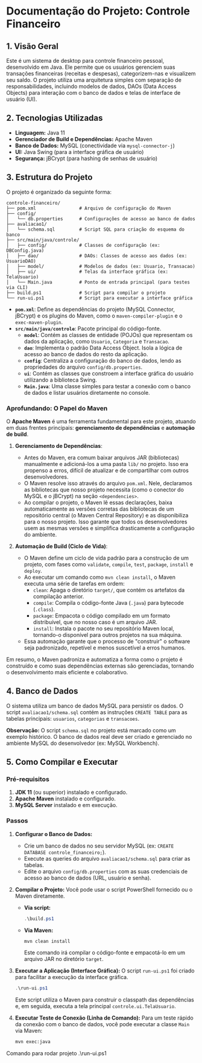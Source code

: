 # Documentação do Projeto: Controle Financeiro

## 1. Visão Geral

Este é um sistema de desktop para controle financeiro pessoal, desenvolvido em Java. Ele permite que os usuários gerenciem suas transações financeiras (receitas e despesas), categorizem-nas e visualizem seu saldo. O projeto utiliza uma arquitetura simples com separação de responsabilidades, incluindo modelos de dados, DAOs (Data Access Objects) para interação com o banco de dados e telas de interface de usuário (UI).

## 2. Tecnologias Utilizadas

- **Linguagem:** Java 11
- **Gerenciador de Build e Dependências:** Apache Maven
- **Banco de Dados:** MySQL (conectividade via `mysql-connector-j`)
- **UI:** Java Swing (para a interface gráfica de usuário)
- **Segurança:** jBCrypt (para hashing de senhas de usuário)

## 3. Estrutura do Projeto

O projeto é organizado da seguinte forma:

```
controle-financeiro/
├── pom.xml                # Arquivo de configuração do Maven
├── config/
│   └── db.properties      # Configurações de acesso ao banco de dados
├── avaliacao1/
│   └── schema.sql         # Script SQL para criação do esquema do banco
├── src/main/java/controle/
│   ├── config/            # Classes de configuração (ex: DBConfig.java)
│   ├── dao/               # DAOs: Classes de acesso aos dados (ex: UsuarioDAO)
│   ├── model/             # Modelos de dados (ex: Usuario, Transacao)
│   ├── ui/                # Telas da interface gráfica (ex: TelaUsuario)
│   └── Main.java          # Ponto de entrada principal (para testes via CLI)
├── build.ps1              # Script para compilar o projeto
└── run-ui.ps1             # Script para executar a interface gráfica
```

- **`pom.xml`**: Define as dependências do projeto (MySQL Connector, jBCrypt) e os plugins do Maven, como o `maven-compiler-plugin` e o `exec-maven-plugin`.
- **`src/main/java/controle`**: Pacote principal do código-fonte.
  - **`model`**: Contém as classes de entidade (POJOs) que representam os dados da aplicação, como `Usuario`, `Categoria` e `Transacao`.
  - **`dao`**: Implementa o padrão Data Access Object. Isola a lógica de acesso ao banco de dados do resto da aplicação.
  - **`config`**: Centraliza a configuração do banco de dados, lendo as propriedades do arquivo `config/db.properties`.
  - **`ui`**: Contém as classes que constroem a interface gráfica do usuário utilizando a biblioteca Swing.
  - **`Main.java`**: Uma classe simples para testar a conexão com o banco de dados e listar usuários diretamente no console.

### Aprofundando: O Papel do Maven

O **Apache Maven** é uma ferramenta fundamental para este projeto, atuando em duas frentes principais: **gerenciamento de dependências** e **automação de build**.

1.  **Gerenciamento de Dependências**:
    - Antes do Maven, era comum baixar arquivos JAR (bibliotecas) manualmente e adicioná-los a uma pasta `lib/` no projeto. Isso era propenso a erros, difícil de atualizar e de compartilhar com outros desenvolvedores.
    - O Maven resolve isso através do arquivo `pom.xml`. Nele, declaramos as bibliotecas que nosso projeto necessita (como o conector do MySQL e o jBCrypt) na seção `<dependencies>`.
    - Ao compilar o projeto, o Maven lê essas declarações, baixa automaticamente as versões corretas das bibliotecas de um repositório central (o Maven Central Repository) e as disponibiliza para o nosso projeto. Isso garante que todos os desenvolvedores usem as mesmas versões e simplifica drasticamente a configuração do ambiente.

2.  **Automação de Build (Ciclo de Vida)**:
    - O Maven define um ciclo de vida padrão para a construção de um projeto, com fases como `validate`, `compile`, `test`, `package`, `install` e `deploy`.
    - Ao executar um comando como `mvn clean install`, o Maven executa uma série de tarefas em ordem:
        - `clean`: Apaga o diretório `target/`, que contém os artefatos da compilação anterior.
        - `compile`: Compila o código-fonte Java (`.java`) para bytecode (`.class`).
        - `package`: Empacota o código compilado em um formato distribuível, que no nosso caso é um arquivo JAR.
        - `install`: Instala o pacote no seu repositório Maven local, tornando-o disponível para outros projetos na sua máquina.
    - Essa automação garante que o processo de "construir" o software seja padronizado, repetível e menos suscetível a erros humanos.

Em resumo, o Maven padroniza e automatiza a forma como o projeto é construído e como suas dependências externas são gerenciadas, tornando o desenvolvimento mais eficiente e colaborativo.

## 4. Banco de Dados

O sistema utiliza um banco de dados MySQL para persistir os dados. O script `avaliacao1/schema.sql` contém as instruções `CREATE TABLE` para as tabelas principais: `usuarios`, `categorias` e `transacoes`.

**Observação:** O script `schema.sql` no projeto está marcado como um exemplo histórico. O banco de dados real deve ser criado e gerenciado no ambiente MySQL do desenvolvedor (ex: MySQL Workbench).

## 5. Como Compilar e Executar

### Pré-requisitos

1.  **JDK 11** (ou superior) instalado e configurado.
2.  **Apache Maven** instalado e configurado.
3.  **MySQL Server** instalado e em execução.

### Passos

1.  **Configurar o Banco de Dados:**
    - Crie um banco de dados no seu servidor MySQL (ex: `CREATE DATABASE controle_financeiro;`).
    - Execute as queries do arquivo `avaliacao1/schema.sql` para criar as tabelas.
    - Edite o arquivo `config/db.properties` com as suas credenciais de acesso ao banco de dados (URL, usuário e senha).

2.  **Compilar o Projeto:**
    Você pode usar o script PowerShell fornecido ou o Maven diretamente.
    - **Via script:**
      ```powershell
      .\build.ps1
      ```
    - **Via Maven:**
      ```bash
      mvn clean install
      ```
      Este comando irá compilar o código-fonte e empacotá-lo em um arquivo JAR no diretório `target`.

3.  **Executar a Aplicação (Interface Gráfica):**
    O script `run-ui.ps1` foi criado para facilitar a execução da interface gráfica.
    ```powershell
    .\run-ui.ps1
    ```
    Este script utiliza o Maven para construir o classpath das dependências e, em seguida, executa a tela principal `controle.ui.TelaUsuario`.

4.  **Executar Teste de Conexão (Linha de Comando):**
    Para um teste rápido da conexão com o banco de dados, você pode executar a classe `Main` via Maven:
    ```bash
    mvn exec:java
    ```

Comando para rodar projeto
.\run-ui.ps1